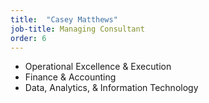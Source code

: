 ```yaml
---
title:  "Casey Matthews"
job-title: Managing Consultant
order: 6
---
```

- Operational Excellence & Execution
- Finance & Accounting
- Data, Analytics, & Information Technology
